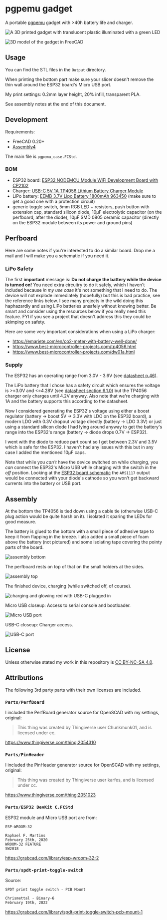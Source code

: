 # pgpemu gadget

A portable [pgpemu](https://github.com/spezifisch/pgpemu) gadget with >40h battery life and charger.

![A 3D printed gadget with translucent plastic illuminated with a green LED](./Images/shot-closed-green.jpg)

![3D model of the gadget in FreeCAD](./Images/pgpemu-case-whole.png)

## Usage

You can find the STL files in the `Output` directory.

When printing the bottom part make sure your slicer doesn't remove the thin wall around the ESP32 board's Micro USB port.

My print settings: 0.2mm layer height, 20% infill, transparent PLA.

See assembly notes at the end of this document.

## Development

Requirements:

- FreeCAD 0.20+
- [Assembly4](https://github.com/Zolko-123/FreeCAD_Assembly4)

The main file is `pgpemu_case.FCStd`.

### BOM

- ESP32 board: [ESP32 NODEMCU Module WiFi Development Board with CP2102](https://www.azdelivery.de/en/collections/nodemcu/products/esp32-developmentboard)
- Charger: [USB-C 5V 1A TP4056 Lithium Battery Charger Module](https://aliexpress.com/item/1005004654476348.html)
- LiPo battery: [EEMB 3.7V Lipo Battery 1800mAh 963450](https://www.aliexpress.com/item/1005003318811101.html) (make sure to get a good one with a protection circuit)
- generic toggle switch, 5mm RGB LED + resistors, push button with extension cap, standard silicon diode, 10µF electrolytic capacitor (on the perfboard, after the diode), 10µF SMD 0805 ceramic capacitor (directly on the ESP32 module between its power and ground pins)

## Perfboard

Here are some notes if you're interested to do a similar board. Drop me a mail and I will make you a schematic if you need it.

### LiPo Safety

The first **important** message is: **Do not charge the battery while the device is turned on!** You need extra circuitry to do it safely, which I haven't included because *in my use case* it's not something that I need to do. The device will not explode immediately (hopefully) but this is bad practice, see the reference links below. I see many projects in the wild doing this haphazardly and using LiPo batteries unsafely without knowing better. Be smart and consider using the resources below if you really need this feature. FYI if you see a project that doesn't address this they could be skimping on safety.

Here are some very important considerations when using a LiPo charger:

- <https://emariete.com/en/co2-meter-with-battery-well-done/>
- <https://www.best-microcontroller-projects.com/tp4056.html>
- <https://www.best-microcontroller-projects.com/dw01a.html>

### Supply

The ESP32 has an operating range from 3.0V - 3.6V (see [datasheet p.46](https://www.espressif.com/sites/default/files/documentation/esp32_datasheet_en.pdf)).

The LiPo battery that I chose has a safety circuit which ensures the voltage is >=3.0V and <=4.28V (see [datasheet section 6.1.0](https://ru.eemb.com/public/Download/Rechargeable-Lithium-Battery/Li-Polymer-Battery/Standard-Version/LP963450.pdf)) but the TP4056 charger only charges until 4.2V anyway. Also note that we're charging with 1A and the battery supports this according to the datasheet.

Now I considered generating the ESP32's voltage using either a boost regulator (battery -> boost 5V -> 3.3V with LDO on the ESP32 board), a modern LDO with 0.3V dropout voltage directly (battery -> LDO 3.3V) or just using a standard silicon diode I had lying around anyway to get the battery's range into the ESP32's range (battery -> diode drops 0.7V -> ESP32).

I went with the diode to reduce part count so I get between 2.3V and 3.5V which is safe for the ESP32. I haven't had any issues with this but in any case I added the mentioned 10µF caps.

Note that while you *can't* have the device switched on while charging, you *can* connect the ESP32's Micro USB while charging with the switch in the *off* position. Looking at the [ESP32 board schematic](https://cdn.shopify.com/s/files/1/1509/1638/files/ESP-32_NodeMCU_Developmentboard_Schematic_korr.pdf) the `AMS1117` output would be connected with your diode's cathode so you won't get backward currents into the battery or USB port.

## Assembly

At the bottom the TP4056 is tied down using a cable tie (otherwise USB-C plug action would be quite harsh on it). I isolated it sparing the LEDs for good measure.

The battery is glued to the bottom with a small piece of adhesive tape to keep it from flapping in the breeze. I also added a small piece of foam above the battery (not pictured) and some isolating tape covering the pointy parts of the board.

![assembly bottom](./Images/assembly-bottom.jpg)

The perfboard rests on top of that on the small holders at the sides.

![assembly top](./Images/assembly-top.jpg)

The finished device, charging (while switched off, of course).

![charging and glowing red with USB-C plugged in](./Images/shot-charging.jpg)

Micro USB closeup: Access to serial console and bootloader.

![Micro USB port](./Images/shot-micro.jpg)

USB-C closeup: Charger access.

![USB-C port](./Images/shot-usbc.jpg)

## License

Unless otherwise stated my work in this repository is [CC BY-NC-SA 4.0](https://creativecommons.org/licenses/by-nc-sa/4.0/).

## Attributions

The following 3rd party parts with their own licenses are included.

### `Parts/PerfBoard`

I included the PerfBoard generator source for OpenSCAD with my settings, original:

> This thing was created by Thingiverse user Chunkmunk01, and is licensed under cc.

<https://www.thingiverse.com/thing:2054310>

### `Parts/PinHeader`

I included the PinHeader generator source for OpenSCAD with my settings, original:

> This thing was created by Thingiverse user karfes, and is licensed under cc.

<https://www.thingiverse.com/thing:2051023>

### `Parts/ESP32 DevKit C.FCStd`

ESP32 module and Micro USB port are from:

```text
ESP-WROOM-32

Raphael F. Martins
February 25th, 2020
WROOM-32 FEATURE
SW2018
```

<https://grabcad.com/library/esp-wroom-32-2>

### `Parts/spdt-print-toggle-switch`

Source:

```text
SPDT print toggle switch - PCB Mount

Chrismettal - Binary-6
February 19th, 2022
```

<https://grabcad.com/library/spdt-print-toggle-switch-pcb-mount-1>
